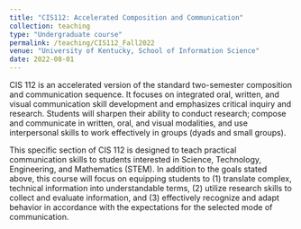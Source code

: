 ```yaml
---
title: "CIS112: Accelerated Composition and Communication"
collection: teaching
type: "Undergraduate course"
permalink: /teaching/CIS112_Fall2022
venue: "University of Kentucky, School of Information Science"
date: 2022-08-01
---
```


CIS 112 is an accelerated version of the standard two-semester composition and communication sequence. It focuses on integrated oral, written, and visual communication skill development and emphasizes critical inquiry and research. Students will sharpen their ability to conduct research; compose and communicate in written, oral, and visual modalities, and use interpersonal skills to work effectively in groups (dyads and small groups).

This specific section of CIS 112 is designed to teach practical communication skills to students interested in Science, Technology, Engineering, and Mathematics (STEM). In addition to the goals stated above, this course will focus on equipping students to (1) translate complex, technical information into understandable terms, (2) utilize research skills to collect and evaluate information, and (3) effectively recognize and adapt behavior in accordance with the expectations for the selected mode of communication.
